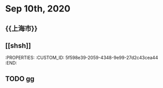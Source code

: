 # Sep 10th, 2020
## {{上海市}}
## [[shsh]]
   :PROPERTIES:
   :CUSTOM_ID: 5f598e39-2059-4348-9e99-27d2c43cea44
   :END:
##
## TODO gg
##
